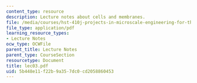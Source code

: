 ```yaml
---
content_type: resource
description: Lecture notes about cells and membranes.
file: /media/courses/hst-410j-projects-in-microscale-engineering-for-the-life-sciences-spring-2007/5b448e11f22b9a357dc0cd2058860453_lec03.pdf
file_type: application/pdf
learning_resource_types:
- Lecture Notes
ocw_type: OCWFile
parent_title: Lecture Notes
parent_type: CourseSection
resourcetype: Document
title: lec03.pdf
uid: 5b448e11-f22b-9a35-7dc0-cd2058860453
---
```

